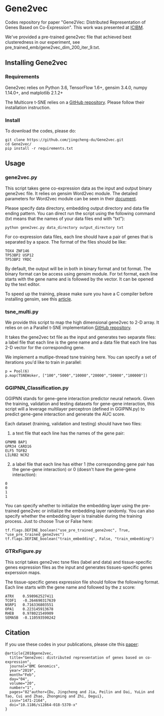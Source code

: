 # Gene2vec
Codes repository for paper "Gene2Vec: Distributed Representation of Genes Based on Co-Expression".
This work was presented at [ICIBM](http://icibm2018.zhaobioinfo.org/).

We've provided a pre-trained gene2vec file that achieved best clusteredness in our experiment, see pre_trained_emb/gene2vec_dim_200_iter_9.txt.
## Installing Gene2vec

### Requirements
Gene2vec relies on Python 3.6, TensorFlow 1.6+, gensim 3.4.0, numpy 1.14.0+, and matplotlib 2.1.2+

The Multicore t-SNE relies on a [GitHub repository](https://github.com/DmitryUlyanov/Multicore-TSNE).
Please follow their installation instruction.

### Install
To download the codes, please do:

```
git clone https://github.com/jingcheng-du/Gene2vec.git
cd Gene2vec/
pip install -r requirements.txt
```

## Usage

### gene2vec.py
This script takes gene co-expression data as the input and output binary gene2vec file. It relies on gensim Word2vec module.
The detailed parameters for Word2vec module can be seen in their [document](https://radimrehurek.com/gensim/models/word2vec.html).

Please specify data directory, embedding output directory and data file ending pattern. You can direct run the script using the following command
(txt means that the names of your data files end with "txt"):
```
python gene2vec.py data_directory output_directory txt
```
For co-expression data files, each line should have a pair of genes that is separated by a space.
The format of the files should be like:
```
TOX4 ZNF146
TP53BP2 USP12
TP53BP2 YRDC
```

By default, the output will be in both in binary format and txt format. The binary format
can be access using gensim module. For txt format, each line starts with the gene name and is followed by the vector.
It can be opened by the text editor.

To speed up the training, please make sure you have a C compiler before installing gensim, see this
[article](https://rare-technologies.com/word2vec-in-python-part-two-optimizing/).

### tsne_multi.py
We provide this script to map the high dimensional gene2vec to 2-D array.
It relies on on a Parallel t-SNE implementation [GitHub repository](https://github.com/DmitryUlyanov/Multicore-TSNE).

It takes the gene2vec txt file as the input and generates two separate files:
a label file that each line is the gene name and a data file that each line has 2-D vector for the corresponding gene.

We implement a mutlipe-thread tsne training here. You can specify a set of iterations you'd like to train in parallel:
```
p = Pool(6)
p.map(TSNEWoker, ["100","5000","10000","20000","50000","100000"])
```

### GGIPNN_Classification.py
GGIPNN stands for gene-gene interaction predictor neural network. Given the training, validation and testing datasets for gene-gene interaction,
this script will a leverage multilayer perceptron (defined in GGIPNN.py) to predict gene-gene interaction and generate the AUC score.

Each dataset (training, validation and testing) should have two files:

1. a text file that each line has the names of the gene pair:
```
GPNMB BAP1
GPR34 CARD16
ELF5 TGFB2
LILRB2 NCR2
```

2. a label file that each line has either 1 (the corresponding gene pair has the gene-gene interaction) or 0 (doesn't have the gene-gene interaction):
```
0
0
1
1
```

You can specify whether to initialize the embedding layer using the pre-trained gene2vec or initialize the embedding layer randomly.
You can also specify whether the embedding layer is trainable during the training process. Just to choose True or False here:
```
tf.flags.DEFINE_boolean("use_pre_trained_gene2vec", True, "use_pre_trained_gene2vec")
tf.flags.DEFINE_boolean("train_embedding", False, "train_embedding")
```

### GTRxFigure.py
This script takes gene2vec tsne files (label and data) and tissue-specific genes expression files as the input
and generates tissues-specific genes experssion maps.

The tissue-specific genes expression file should follow the following format. Each line starts with the gene name and followed by the z score:
```
ATRX	0.598962527411
TCOF1	-0.264690317639
NSRP1	0.716336803551
OPA1	0.223145913678
RHEB	0.978021549909
SEMA5B	-0.110593590242
```

## Citation

If you use these codes in your publications, please cite this [paper](https://doi.org/10.1186/s12864-018-5370-x):

```
@article{2018gene2vec,
  title="Gene2vec: distributed representation of genes based on co-expression",
  journal="BMC Genomics",
  year="2019",
  month="Feb",
  day="04",
  volume="20",
  number="1",
  pages="82"author={Du, Jingcheng and Jia, Peilin and Dai, YuLin and Tao, Cui and Zhao, Zhongming and Zhi, Degui},
  issn="1471-2164",
  doi="10.1186/s12864-018-5370-x"
}
```
